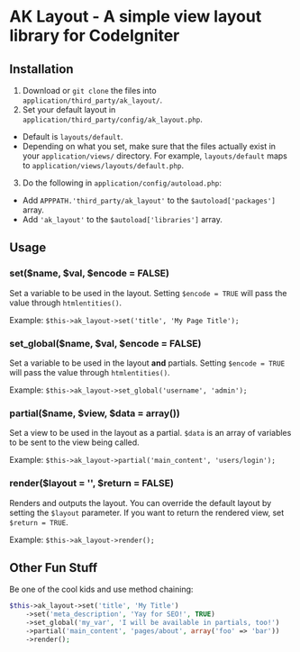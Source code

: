 # AK Layout - A simple view layout library for CodeIgniter

## Installation

1. Download or `git clone` the files into `application/third_party/ak_layout/`.
2. Set your default layout in `application/third_party/config/ak_layout.php`.
  * Default is `layouts/default`.
  * Depending on what you set, make sure that the files actually exist in your `application/views/` directory. For example, `layouts/default` maps to `application/views/layouts/default.php`.
3. Do the following in `application/config/autoload.php`:
  * Add `APPPATH.'third_party/ak_layout'` to the `$autoload['packages']` array.
  * Add `'ak_layout'` to the `$autoload['libraries']` array.

## Usage

### set($name, $val, $encode = FALSE)

Set a variable to be used in the layout. Setting `$encode = TRUE` will pass the value through `htmlentities()`.

Example: `$this->ak_layout->set('title', 'My Page Title');`

### set_global($name, $val, $encode = FALSE)

Set a variable to be used in the layout **and** partials. Setting `$encode = TRUE` will pass the value through `htmlentities()`.

Example: `$this->ak_layout->set_global('username', 'admin');`

### partial($name, $view, $data = array())

Set a view to be used in the layout as a partial. `$data` is an array of variables to be sent to the view being called.

Example: `$this->ak_layout->partial('main_content', 'users/login');`

### render($layout = '', $return = FALSE)

Renders and outputs the layout. You can override the default layout by setting the `$layout` parameter. If you want to return the rendered view, set `$return = TRUE`.

Example: `$this->ak_layout->render();`

## Other Fun Stuff

Be one of the cool kids and use method chaining:

```php
$this->ak_layout->set('title', 'My Title')
    ->set('meta_description', 'Yay for SEO!', TRUE)
    ->set_global('my_var', 'I will be available in partials, too!')
    ->partial('main_content', 'pages/about', array('foo' => 'bar'))
    ->render();
```
